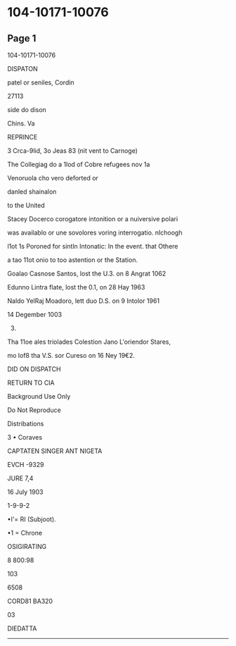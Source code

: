 # 104-10171-10076

## Page 1

104-10171-10076

DISPATON

patel or seniles, Cordin

27113

side do dison

Chins. Va

REPRINCE

3 Crca-9lid, 3o Jeas 83 (nit vent to Carnoge)

The Collegiag do a 1lod of Cobre refugees nov 1a

Venoruola cho vero deforted or

danled shainalon

to the United

Stacey Docerco corogatore intonition or a nuiversive polari

was availablo or une sovolores voring interrogatio. nIchoogh

l1ot 1s Poroned for sintln Intonatic: In the event. that Othere

a tao 11ot onio to too astention or the Station.

Goalao Casnose Santos, lost the U.3. on 8 Angrat 1062

Edunno Lintra flate, lost the 0.1, on 28 Hay 1963

Naldo YelRaj Moadoro, lett duo D.S. on 9 Intolor 1961

14 Degember 1003

3.

Tha 11oe ales triolades Colestion Jano L'oriendor Stares,

mo lof8 tha V.S. sor Cureso on 16 Ney 19€2.

DID ON DISPATCH

RETURN TO CIA

Background Use Only

Do Not Reproduce

Distribations

3 • Coraves

CAPTATEN SINGER ANT NIGETA

EVCH -9329

JURE 7,4

16 July 1903

1-9-9-2

•I'= RI (Subjoot).

•1 = Chrone

OSIGIRATING

8 800:98

103

6508

CORD81 BA320

03

DIEDATTA

---

